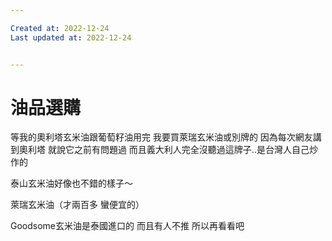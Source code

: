 ```yaml
---

Created at: 2022-12-24
Last updated at: 2022-12-24


---
```


# 油品選購


等我的奧利塔玄米油跟葡萄籽油用完 我要買萊瑞玄米油或別牌的
因為每次網友講到奧利塔 就說它之前有問題過 而且義大利人完全沒聽過這牌子..是台灣人自己炒作的

泰山玄米油好像也不錯的樣子～

萊瑞玄米油（才兩百多 蠻便宜的）

Goodsome玄米油是泰國進口的 而且有人不推 所以再看看吧

